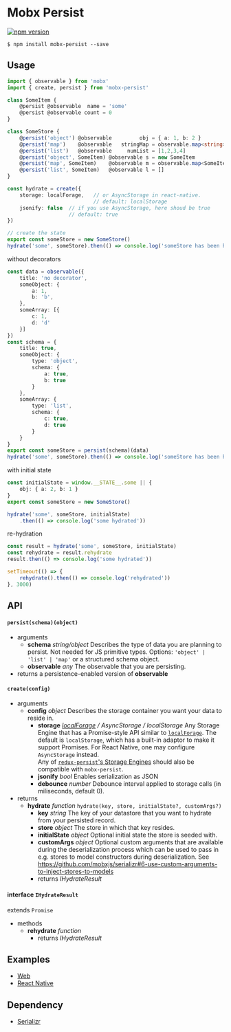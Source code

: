 # Mobx Persist

[![npm version](https://badge.fury.io/js/mobx-persist.svg)](https://badge.fury.io/js/mobx-persist)

```
$ npm install mobx-persist --save
```

## Usage

``` typescript
import { observable } from 'mobx'
import { create, persist } from 'mobx-persist'

class SomeItem {
    @persist @observable  name = 'some'
    @persist @observable count = 0
}

class SomeStore {
    @persist('object') @observable         obj = { a: 1, b: 2 }
    @persist('map')    @observable   stringMap = observable.map<string>({})
    @persist('list')   @observable     numList = [1,2,3,4]
    @persist('object', SomeItem) @observable s = new SomeItem
    @persist('map', SomeItem)    @observable m = observable.map<SomeItem>({})
    @persist('list', SomeItem)   @observable l = []
}

const hydrate = create({
    storage: localForage,   // or AsyncStorage in react-native.
                            // default: localStorage
    jsonify: false  // if you use AsyncStorage, here shoud be true
                    // default: true
})

// create the state
export const someStore = new SomeStore()
hydrate('some', someStore).then(() => console.log('someStore has been hydrated'))

```

without decorators

``` typescript
const data = observable({
    title: 'no decorator',
    someObject: {
        a: 1,
        b: 'b',
    },
    someArray: [{
        c: 1,
        d: 'd'
    }]
})
const schema = {
    title: true,
    someObject: {
        type: 'object',
        schema: {
            a: true,
            b: true
        }
    },
    someArray: {
        type: 'list',
        schema: {
            c: true,
            d: true
        }
    }
}
export const someStore = persist(schema)(data)
hydrate('some', someStore).then(() => console.log('someStore has been hydrated'))
```

with initial state

``` typescript
const initialState = window.__STATE__.some || {
    obj: { a: 2, b: 1 }
}
export const someStore = new SomeStore()

hydrate('some', someStore, initialState)
    .then(() => console.log('some hydrated'))
```

re-hydration

``` typescript
const result = hydrate('some', someStore, initialState)
const rehydrate = result.rehydrate
result.then(() => console.log('some hydrated'))

setTimeout(() => {
    rehydrate().then(() => console.log('rehydrated'))
}, 3000)
```

## API

#### `persist(schema)(object)`
  - arguments
    - **schema** *string/object* Describes the type of data you are planning to persist. Not needed for JS primitive types. Options: `'object' | 'list' | 'map'` or a structured schema object.
    - **observable** *any* The observable that you are persisting.
  - returns a persistence-enabled version of **observable**

#### `create(config)`
  - arguments
    - **config** *object* Describes the storage container you want your data to reside in.
      - **storage** *[localForage](https://github.com/localForage/localForage) / AsyncStorage / localStorage*
        Any Storage Engine that has a Promise-style API similar to [`localForage`](https://github.com/localForage/localForage).
        The default is `localStorage`, which has a built-in adaptor to make it support Promises.
        For React Native, one may configure `AsyncStorage` instead.
        <br>
        Any of [`redux-persist`'s Storage Engines](https://github.com/rt2zz/redux-persist#storage-engines) should also be compatible with `mobx-persist`.
      - **jsonify** *bool* Enables serialization as JSON
      - **debounce** *number* Debounce interval applied to storage calls (in miliseconds, default 0).
  - returns
    - **hydrate** *function* `hydrate(key, store, initialState?, customArgs?)`
      - **key** *string* The key of your datastore that you want to hydrate from your persisted record.
      - **store** *object* The store in which that key resides.
      - **initialState** *object* Optional initial state the store is seeded with.
      - **customArgs** *object* Optional custom arguments that are available during the deserialization process which can be used to pass in e.g. stores to model constructors during deserialization. See https://github.com/mobxjs/serializr#6-use-custom-arguments-to-inject-stores-to-models
      - returns *IHydrateResult*

#### interface `IHydrateResult`
  extends `Promise`
  - methods
    - **rehydrate** *function*
      - returns *IHydrateResult*

## Examples

- [Web](https://github.com/pinqy520/mobx-persist/tree/master/dev)
- [React Native](https://github.com/pinqy520/mobx-persist/tree/master/examples/rn)


## Dependency

- [Serializr](https://github.com/mobxjs/serializr)
